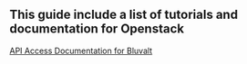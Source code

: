 ## This guide include a list of tutorials and documentation for Openstack

[API Access Documentation for Bluvalt](https://github.com/omermahgoub/openstack/wiki/Openstack-API-access)

